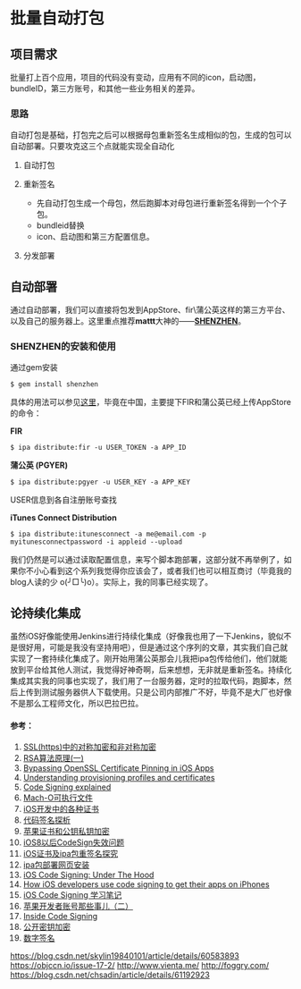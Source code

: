 # 批量自动打包


## 项目需求
批量打上百个应用，项目的代码没有变动，应用有不同的icon，启动图，bundleID，第三方账号，和其他一些业务相关的差异。

### 思路
自动打包是基础，打包完之后可以根据母包重新签名生成相似的包，生成的包可以自动部署。只要攻克这三个点就能实现全自动化

1. 自动打包
2. 重新签名
      - 先自动打包生成一个母包，然后跑脚本对母包进行重新签名得到一个个子包。
      - bundleid替换
      - icon、启动图和第三方配置信息。

3. 分发部署




## 自动部署

通过自动部署，我们可以直接将包发到AppStore、fir\蒲公英这样的第三方平台、以及自己的服务器上。这里重点推荐**mattt**大神的——[**SHENZHEN**](https://github.com/nomad/shenzhen)。

### SHENZHEN的安装和使用

通过gem安装

```
$ gem install shenzhen
```

具体的用法可以参见[这里](https://github.com/nomad/shenzhen)，毕竟在中国，主要提下FIR和蒲公英已经上传AppStore的命令：

**FIR**

```
$ ipa distribute:fir -u USER_TOKEN -a APP_ID  
```

**蒲公英 (PGYER)**

```
$ ipa distribute:pgyer -u USER_KEY -a APP_KEY
```

USER信息到各自注册账号查找

**iTunes Connect Distribution**
```
$ ipa distribute:itunesconnect -a me@email.com -p myitunesconnectpassword -i appleid --upload
```

我们仍然是可以通过读取配置信息，来写个脚本跑部署，这部分就不再举例了，如果你不小心看到这个系列我觉得你应该会了，或者我们也可以相互商讨（毕竟我的blog人读的少 o(╯□╰)o）。实际上，我的同事已经实现了。

## 论持续化集成

虽然iOS好像能使用Jenkins进行持续化集成（好像我也用了一下Jenkins，貌似不是很好用，可能是我没有坚持用吧），但是通过这个序列的文章，其实我们自己就实现了一套持续化集成了。刚开始用蒲公英那会儿我把ipa包传给他们，他们就能放到平台给其他人测试，我觉得好神奇啊，后来想想，无非就是重新签名。持续化集成其实我的同事也实现了，我们用了一台服务器，定时的拉取代码，跑脚本，然后上传到测试服务器供人下载使用。只是公司内部推广不好，毕竟不是大厂也好像不是那么工程师文化，所以巴拉巴拉。


#### 参考：

1.  [SSL(https)中的对称加密和非对称加密](http://article.yeeyan.org/view/90729/174903)
2.  [RSA算法原理(一)](http://www.ruanyifeng.com/blog/2013/06/rsa_algorithm_part_one.html)
3.  [Bypassing OpenSSL Certificate Pinning in iOS Apps](http://chargen.matasano.com/chargen/2015/1/6/bypassing-openssl-certificate-pinning-in-ios-apps.html)
4.  [Understanding provisioning profiles and certificates](http://stackoverflow.com/questions/15238261/understanding-provisioning-profiles-and-certificates-in-ios)
5.  [Code Signing explained](http://www.pindh.com/2014/08/ios-development-code-signing-explained.html)
6.  [Mach-O可执行文件](http://blog.jobbole.com/51527/)
7.  [iOS开发中的各种证书](http://www.samirchen.com/ios-certificates/)
8.  [代码签名探析](http://objccn.io/issue-17-2/)
9.  [苹果证书和公钥私钥加密](http://blog.csdn.net/electronmc/article/details/45014591)
10.  [iOS8以后CodeSign失效问题](http://hennry.com/2015/03/fail-to-resign-ipa-since-ios8/)
11.  [iOS证书及ipa包重签名探究](http://www.olinone.com/?p=198)
12.  [ipa包部署网页安装](http://www.cocoachina.com/bbs/read.php?tid=94101)
13.  [iOS Code Signing: Under The Hood](http://www.raywenderlich.com/2915/ios-code-signing-under-the-hood)
14.  [How iOS developers use code signing to get their apps on iPhones](https://gigaom.com/2015/02/07/how-ios-developers-use-code-signing-to-get-their-apps-on-iphones/)
15.  [iOS Code Signing 学习笔记](http://foggry.com/blog/2014/10/16/ios-code-signing-xue-xi-bi-ji/)
16.  [苹果开发者账号那些事儿（二）](http://ryantang.me/blog/2013/09/03/apple-account-2/)
17.  [Inside Code Signing](https://www.objc.io/issues/17-security/inside-code-signing/)
18.  [公开密钥加密](https://zh.wikipedia.org/wiki/%E5%85%AC%E5%BC%80%E5%AF%86%E9%92%A5%E5%8A%A0%E5%AF%86)
19.  [数字签名](https://zh.wikipedia.org/wiki/%E6%95%B8%E4%BD%8D%E7%B0%BD%E7%AB%A0)

https://blog.csdn.net/skylin19840101/article/details/60583893
https://objccn.io/issue-17-2/
http://www.vienta.me/
http://foggry.com/
https://blog.csdn.net/chsadin/article/details/61192923

